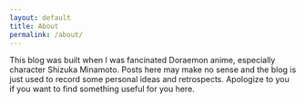 ```yaml
---
layout: default
title: About
permalink: /about/
---
```


This blog was built when I was fancinated Doraemon anime, especially character Shizuka Minamoto. Posts here may make no sense and the blog is just used to record some personal ideas and retrospects. Apologize to you if you want to find something useful for you here.

